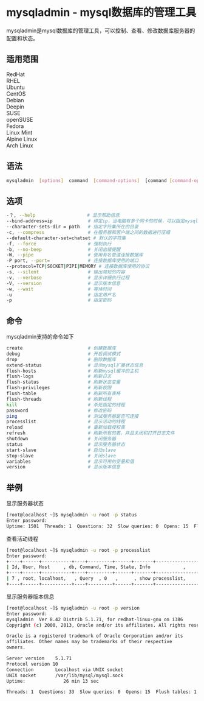 # mysqladmin - mysql数据库的管理工具

mysqladmin是mysql数据库的管理工具，可以控制、查看、修改数据库服务器的配置和状态。

## 适用范围

<!-- <div class="svg linux">Linux</div> -->
<div class="svg redhat">RedHat</div>
<div class="svg rhel">RHEL</div>
<div class="svg ubuntu">Ubuntu</div>
<div class="svg centos">CentOS</div>
<div class="svg debian">Debian</div>
<div class="svg deepin">Deepin</div>
<div class="svg suse">SUSE</div>
<div class="svg opensuse">openSUSE</div>
<div class="svg fedora">Fedora</div>
<div class="svg linuxmint">Linux Mint</div>
<!-- <div class="svg mxlinux">MX Linux</div> -->
<div class="svg alpinelinux">Alpine Linux</div>
<div class="svg archlinux">Arch Linux</div>

## 语法

``` bash
mysqladmin  [options]  command  [command-options]  [command [command-options]]
```

## 选项

``` bash
-？, --help                   # 显示帮助信息
--bind-address=ip             # 绑定ip，当电脑有多个网卡的时候，可以指定mysql连接时的网卡
--character-sets-dir = path   # 指定字符集所在的目录
-c, --compress                # 在服务器和客户端之间的数据进行压缩
--default-character-set=chatset # 默认的字符集
-f, --force                   # 强制执行
-b, --no-beep                 # 关闭出错提醒
-W, --pipe                    # 使用有名管道连接数据库
-P port, --port=              # 连接数据库使用的端口
--protocol=TCP|SOCKET|PIPI|MEMORY # 连接数据库使用的协议
-s, --silent                  # 输出简短的内容
-v, --verbose                 # 显示详细执行过程
-V, --version                 # 显示版本信息
-w, --wait                    # 等待时间
-u                            # 指定用户名
-p                            # 指定密码
```
## 命令
mysqladmin支持的命令如下
``` bash
create                        # 创建数据库
debug                         # 开启调试模式
drop                          # 删除数据库
extend-status                 # 显示mysql扩展状态信息
flush-hosts                   # 刷新mysql缓冲的主机
flush-logs                    # 刷新日志
flush-status                  # 刷新状态变量
flush-privileges              # 刷新权限
flush-table                   # 刷新所有表格
flush-threads                 # 刷新线程
kill                          # 杀死指定的线程
password                      # 修改密码
ping                          # 测试服务器是否可连接
processlist                   # 显示活动的线程
reload                        # 重新加载授权表
refresh                       # 刷新所有的表，并且关闭和打开日志文件
shutdown                      # 关闭服务器
status                        # 显示服务器状态
start-slave                   # 启动slave
stop-slave                    # 关闭slave
variables                     # 显示可用的变量和值
version                       # 显示版本信息
```
## 举例

显示服务器状态
``` bash
[root@localhost ~]$ mysqladmin -u root -p status
Enter password:
Uptime: 1501  Threads: 1  Questions: 32  Slow queries: 0  Opens: 15  Flush tables: 1  Open tables: 8  Queries per second avg: 0.21
```
查看活动线程
``` bash
[root@localhost ~]$ mysqladmin -u root -p processlist
Enter password:
+----+------+-----------+----+---------+------+-------+------------------+
| Id, User, Host     , db, Command, Time, State, Info            ,
+----+------+-----------+----+---------+------+-------+------------------+
| 7 , root, localhost,   , Query  , 0   ,      , show processlist,
+----+------+-----------+----+---------+------+-------+------------------+
```
显示服务器版本信息
``` bash
[root@localhost ~]$ mysqladmin -u root -p version
Enter password:
mysqladmin  Ver 8.42 Distrib 5.1.71, for redhat-linux-gnu on i386
Copyright (c) 2000, 2013, Oracle and/or its affiliates. All rights reserved. 

Oracle is a registered trademark of Oracle Corporation and/or its
affiliates. Other names may be trademarks of their respective
owners.

Server version    5.1.71
Protocol version 10
Connection        Localhost via UNIX socket
UNIX socket       /var/lib/mysql/mysql.sock
Uptime:              26 min 13 sec 

Threads: 1  Questions: 33  Slow queries: 0  Opens: 15  Flush tables: 1  Open tables: 8  Queries per second avg: 0.20
```
 


